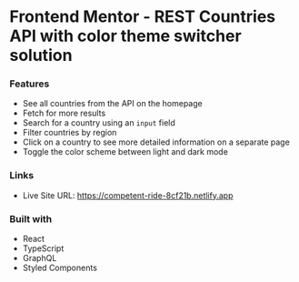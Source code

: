 # Frontend Mentor - REST Countries API with color theme switcher solution

### Features

- See all countries from the API on the homepage
- Fetch for more results
- Search for a country using an `input` field
- Filter countries by region
- Click on a country to see more detailed information on a separate page
- Toggle the color scheme between light and dark mode

### Links

- Live Site URL: https://competent-ride-8cf21b.netlify.app

### Built with

- React
- TypeScript
- GraphQL
- Styled Components
